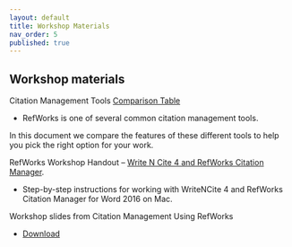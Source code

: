 ```yaml
---
layout: default
title: Workshop Materials
nav_order: 5
published: true
---
```


## Workshop materials

Citation Management Tools [Comparison Table](https://github.com/ubc-library-rc/intro-refworks/blob/master/contenthandouts/CM_ComprisonTable_Printer_20191031.pdf)  

- RefWorks is one of several common citation management tools. 

In this document we compare the features of these different tools to help you pick the right option for your work.

RefWorks Workshop Handout – [Write N Cite 4 and RefWorks Citation Manager](https://github.com/ubc-library-rc/intro-refworks/blob/master/contenthandouts/CM_ComprisonTable_Printer_20191031.pdf).  

- Step-by-step instructions for working with WriteNCite 4 and RefWorks Citation Manager for Word 2016 on Mac.

Workshop slides from Citation Management Using RefWorks

- [Download](https://github.com/ubc-library-rc/intro-refworks/blob/master/contenthandouts/RefWorks-Presentation-2020_2021-winter.pdf)
